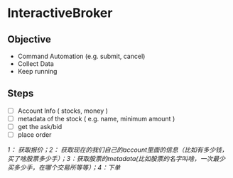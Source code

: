 # InteractiveBroker
## Objective
- Command Automation (e.g. submit, cancel)
- Collect Data
- Keep running

## Steps
- [ ] Account Info ( stocks, money )
- [ ] metadata of the stock ( e.g. name, minimum amount )
- [ ] get the ask/bid
- [ ] place order

_1： 获取报价；2： 获取现在的我们自己的account里面的信息（比如有多少钱，买了啥股票多少手）；3：获取股票的metadata(比如股票的名字叫啥，一次最少买多少手，在哪个交易所等等）；4：下单_
